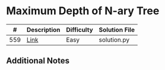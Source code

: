 # Maximum Depth of N-ary Tree
|#|Description|Difficulty|Solution File|
|-|-|-|-|
|559|[Link](https://leetcode.com/problems/maximum-depth-of-n-ary-tree/)|Easy|solution.py|

## Additional Notes
